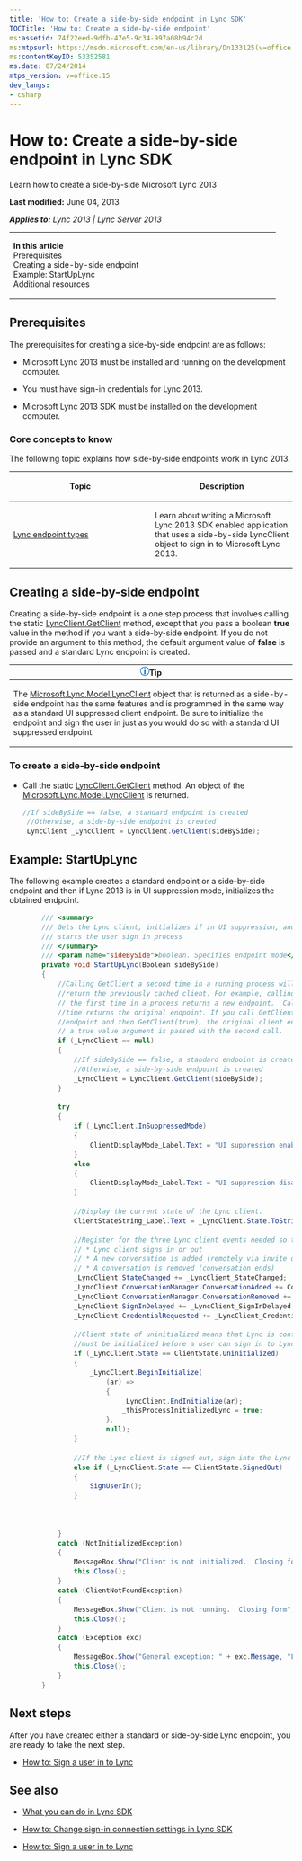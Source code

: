 ```yaml
---
title: 'How to: Create a side-by-side endpoint in Lync SDK'
TOCTitle: 'How to: Create a side-by-side endpoint'
ms:assetid: 74f22eed-9dfb-47e5-9c34-997a08b94c2d
ms:mtpsurl: https://msdn.microsoft.com/en-us/library/Dn133125(v=office.15)
ms:contentKeyID: 53352581
ms.date: 07/24/2014
mtps_version: v=office.15
dev_langs:
- csharp
---
```


# How to: Create a side-by-side endpoint in Lync SDK

Learn how to create a side-by-side Microsoft Lync 2013

**Last modified:** June 04, 2013

***Applies to:** Lync 2013 | Lync Server 2013*

<table>
<colgroup>
<col style="width: 50%" />
<col style="width: 50%" />
</colgroup>
<tbody>
<tr class="odd">
<td><p><strong>In this article</strong><br />
Prerequisites<br />
Creating a side-by-side endpoint<br />
Example: StartUpLync<br />
Additional resources</p></td>
<td><p></p></td>
</tr>
</tbody>
</table>

## Prerequisites

The prerequisites for creating a side-by-side endpoint are as follows:

  - Microsoft Lync 2013 must be installed and running on the development computer.

  - You must have sign-in credentials for Lync 2013.

  - Microsoft Lync 2013 SDK must be installed on the development computer.

### Core concepts to know

The following topic explains how side-by-side endpoints work in Lync 2013.

<table>
<colgroup>
<col style="width: 50%" />
<col style="width: 50%" />
</colgroup>
<thead>
<tr class="header">
<th><p>Topic</p></th>
<th><p>Description</p></th>
</tr>
</thead>
<tbody>
<tr class="odd">
<td><p><a href="lync-endpoint-types.md">Lync endpoint types</a></p></td>
<td><p>Learn about writing a Microsoft Lync 2013 SDK enabled application that uses a side-by-side LyncClient object to sign in to Microsoft Lync 2013.</p></td>
</tr>
</tbody>
</table>

## Creating a side-by-side endpoint

Creating a side-by-side endpoint is a one step process that involves calling the static [LyncClient.GetClient](https://msdn.microsoft.com/en-us/library/dn378084\(v=office.15\)) method, except that you pass a boolean **true** value in the method if you want a side-by-side endpoint. If you do not provide an argument to this method, the default argument value of **false** is passed and a standard Lync endpoint is created.

<table>
<colgroup>
<col style="width: 100%" />
</colgroup>
<thead>
<tr class="header">
<th><img src="images/JJ933112.alert_note(Office.15).gif" title="Tip" alt="Tip" /><strong>Tip</strong></th>
</tr>
</thead>
<tbody>
<tr class="odd">
<td><p>The <a href="https://msdn.microsoft.com/en-us/library/jj274980(v=office.15)">Microsoft.Lync.Model.LyncClient</a> object that is returned as a side-by-side endpoint has the same features and is programmed in the same way as a standard UI suppressed client endpoint. Be sure to initialize the endpoint and sign the user in just as you would do so with a standard UI suppressed endpoint.</p></td>
</tr>
</tbody>
</table>

### To create a side-by-side endpoint

  - Call the static [LyncClient.GetClient](https://msdn.microsoft.com/en-us/library/dn378084\(v=office.15\)) method. An object of the [Microsoft.Lync.Model.LyncClient](https://msdn.microsoft.com/en-us/library/jj274980\(v=office.15\)) is returned.
    
    ```csharp
    //If sideBySide == false, a standard endpoint is created
     //Otherwise, a side-by-side endpoint is created
     LyncClient _LyncClient = LyncClient.GetClient(sideBySide);
    ```

## Example: StartUpLync

The following example creates a standard endpoint or a side-by-side endpoint and then if Lync 2013 is in UI suppression mode, initializes the obtained endpoint.

```csharp
        /// <summary>
        /// Gets the Lync client, initializes if in UI suppression, and 
        /// starts the user sign in process
        /// </summary>
        /// <param name="sideBySide">boolean. Specifies endpoint mode</param> 
        private void StartUpLync(Boolean sideBySide)
        {
            //Calling GetClient a second time in a running process will
            //return the previously cached client. For example, calling GetClient(boolean sideBySideFlag)
            // the first time in a process returns a new endpoint.  Calling the method a second
            //time returns the original endpoint. If you call GetClient(false) to get a client 
            //endpoint and then GetClient(true), the original client enpoint is returned even though
            // a true value argument is passed with the second call.
            if (_LyncClient == null)
            {
                //If sideBySide == false, a standard endpoint is created
                //Otherwise, a side-by-side endpoint is created
                _LyncClient = LyncClient.GetClient(sideBySide);
            }

            try
            {
                if (_LyncClient.InSuppressedMode)
                {
                    ClientDisplayMode_Label.Text = "UI suppression enabled";
                }
                else
                {
                    ClientDisplayMode_Label.Text = "UI suppression disabled";
                }

                //Display the current state of the Lync client.
                ClientStateString_Label.Text = _LyncClient.State.ToString();

                //Register for the three Lync client events needed so that application is notified when:
                // * Lync client signs in or out
                // * A new conversation is added (remotely via invite or locally by user)
                // * A conversation is removed (conversation ends)
                _LyncClient.StateChanged += _LyncClient_StateChanged;
                _LyncClient.ConversationManager.ConversationAdded += ConversationManager_ConversationAdded;
                _LyncClient.ConversationManager.ConversationRemoved += ConversationManager_ConversationRemoved;
                _LyncClient.SignInDelayed += _LyncClient_SignInDelayed;
                _LyncClient.CredentialRequested += _LyncClient_CredentialRequested;

                //Client state of uninitialized means that Lync is configured for UI suppression mode and
                //must be initialized before a user can sign in to Lync
                if (_LyncClient.State == ClientState.Uninitialized)
                {
                    _LyncClient.BeginInitialize(
                        (ar) =>
                        {
                            _LyncClient.EndInitialize(ar);
                            _thisProcessInitializedLync = true;
                        },
                        null);
                }

                //If the Lync client is signed out, sign into the Lync client
                else if (_LyncClient.State == ClientState.SignedOut)
                {
                    SignUserIn();
                }



            }
            catch (NotInitializedException)
            {
                MessageBox.Show("Client is not initialized.  Closing form", "Lync Client Error", MessageBoxButtons.OK, MessageBoxIcon.Hand);
                this.Close();
            }
            catch (ClientNotFoundException)
            {
                MessageBox.Show("Client is not running.  Closing form", "Lync Client Error", MessageBoxButtons.OK, MessageBoxIcon.Hand);
                this.Close();
            }
            catch (Exception exc)
            {
                MessageBox.Show("General exception: " + exc.Message, "Lync Client Error", MessageBoxButtons.OK, MessageBoxIcon.Hand);
                this.Close();
            }
        }
```

## Next steps

After you have created either a standard or side-by-side Lync endpoint, you are ready to take the next step.

  - [How to: Sign a user in to Lync](how-to-sign-a-user-in-to-lync.md)

## See also

  - [What you can do in Lync SDK](what-you-can-do-in-lync-sdk.md)

  - [How to: Change sign-in connection settings in Lync SDK](how-to-change-sign-in-connection-settings-in-lync-sdk.md)

  - [How to: Sign a user in to Lync](how-to-sign-a-user-in-to-lync.md)

